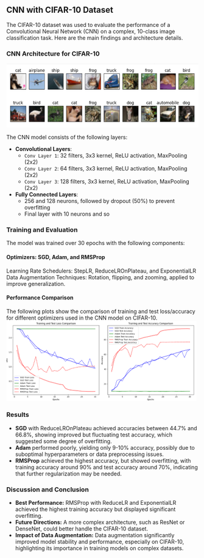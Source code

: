 ## CNN with CIFAR-10 Dataset

The CIFAR-10 dataset was used to evaluate the performance of a Convolutional Neural Network (CNN) on a complex, 10-class image classification task. Here are the main findings and architecture details.

### CNN Architecture for CIFAR-10

![Display 20 images in a grid with class names as titles](image_cifar.png)

The CNN model consists of the following layers:

- **Convolutional Layers**:
  - `Conv Layer 1`: 32 filters, 3x3 kernel, ReLU activation, MaxPooling (2x2)
  - `Conv Layer 2`: 64 filters, 3x3 kernel, ReLU activation, MaxPooling (2x2)
  - `Conv Layer 3`: 128 filters, 3x3 kernel, ReLU activation, MaxPooling (2x2)
- **Fully Connected Layers**:
  - 256 and 128 neurons, followed by dropout (50%) to prevent overfitting
  - Final layer with 10 neurons and so

### Training and Evaluation
The model was trained over 30 epochs with the following components:

#### Optimizers: SGD, Adam, and RMSProp
Learning Rate Schedulers: StepLR, ReduceLROnPlateau, and ExponentialLR
Data Augmentation Techniques: Rotation, flipping, and zooming, applied to improve generalization.

#### Performance Comparison
The following plots show the comparison of training and test loss/accuracy for different optimizers used in the CNN model on CIFAR-10.
<img src="Comparison_score.png" alt="Training and Test Loss/Accuracy Comparison" width="500"/>

###  Results
- **SGD** with ReduceLROnPlateau achieved accuracies between 44.7% and 66.8%, showing improved but fluctuating test accuracy, which suggested some degree of overfitting.
- **Adam** performed poorly, yielding only 9-10% accuracy, possibly due to suboptimal hyperparameters or data preprocessing issues.
- **RMSProp** achieved the highest accuracy, but showed overfitting, with training accuracy around 90% and test accuracy around 70%, indicating that further regularization may be needed.
  
### Discussion and Conclusion
- **Best Performance:** RMSProp with ReduceLR and ExponentialLR achieved the highest training accuracy but displayed significant overfitting.
- **Future Directions:** A more complex architecture, such as ResNet or DenseNet, could better handle the CIFAR-10 dataset.
- **Impact of Data Augmentation:** Data augmentation significantly improved model stability and performance, especially on CIFAR-10, highlighting its importance in training models on complex datasets.
